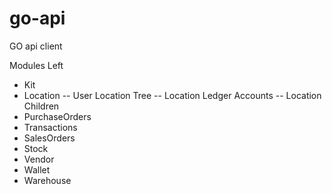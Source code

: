# go-api
GO api client


Modules Left
- Kit
- Location
-- User Location Tree
-- Location Ledger Accounts
-- Location Children
- PurchaseOrders
- Transactions
- SalesOrders
- Stock
- Vendor
- Wallet
- Warehouse
